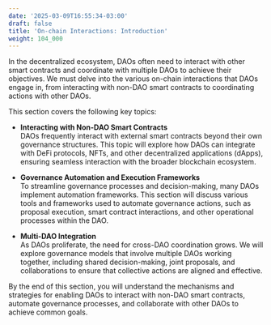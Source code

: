 ```yaml
---
date: '2025-03-09T16:55:34-03:00'
draft: false
title: 'On-chain Interactions: Introduction'
weight: 104_000
---
```


In the decentralized ecosystem, DAOs often need to interact with other smart contracts and coordinate with multiple DAOs to achieve their objectives. We must delve into the various on-chain interactions that DAOs engage in, from interacting with non-DAO smart contracts to coordinating actions with other DAOs.

This section covers the following key topics:

- **Interacting with Non-DAO Smart Contracts**  
  DAOs frequently interact with external smart contracts beyond their own governance structures. This topic will explore how DAOs can integrate with DeFi protocols, NFTs, and other decentralized applications (dApps), ensuring seamless interaction with the broader blockchain ecosystem.

- **Governance Automation and Execution Frameworks**  
  To streamline governance processes and decision-making, many DAOs implement automation frameworks. This section will discuss various tools and frameworks used to automate governance actions, such as proposal execution, smart contract interactions, and other operational processes within the DAO.

- **Multi-DAO Integration**  
  As DAOs proliferate, the need for cross-DAO coordination grows. We will explore governance models that involve multiple DAOs working together, including shared decision-making, joint proposals, and collaborations to ensure that collective actions are aligned and effective.

By the end of this section, you will understand the mechanisms and strategies for enabling DAOs to interact with non-DAO smart contracts, automate governance processes, and collaborate with other DAOs to achieve common goals.

